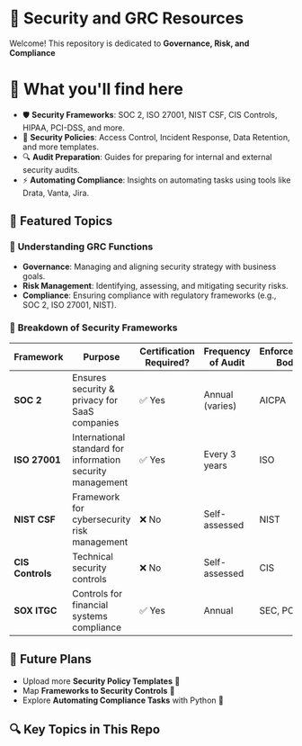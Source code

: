 # 🔐 Security and GRC Resources 

Welcome! This repository is dedicated to **Governance, Risk, and Compliance** 

# 📌 What you'll find here

- 🛡️ **Security Frameworks**: SOC 2, ISO 27001, NIST CSF, CIS Controls, HIPAA, PCI-DSS, and more.
- 📜 **Security Policies**: Access Control, Incident Response, Data Retention, and more templates.
- 🔍 **Audit Preparation**: Guides for preparing for internal and external security audits.
- ⚡ **Automating Compliance**: Insights on automating tasks using tools like Drata, Vanta, Jira.
  
## 📖 Featured Topics

### 🔹 **Understanding GRC Functions**
- **Governance**: Managing and aligning security strategy with business goals.
- **Risk Management**: Identifying, assessing, and mitigating security risks.
- **Compliance**: Ensuring compliance with regulatory frameworks (e.g., SOC 2, ISO 27001, NIST).

### 🔹 **Breakdown of Security Frameworks**

| Framework      | Purpose                                                     | Certification Required? | Frequency of Audit | Enforcement Body  |
|----------------|-------------------------------------------------------------|-------------------------|--------------------|-------------------|
| **SOC 2**      | Ensures security & privacy for SaaS companies               | ✅ Yes                  | Annual (varies)    | AICPA             |
| **ISO 27001**  | International standard for information security management | ✅ Yes                  | Every 3 years      | ISO               |
| **NIST CSF**   | Framework for cybersecurity risk management                 | ❌ No                   | Self-assessed      | NIST              |
| **CIS Controls**| Technical security controls                                 | ❌ No                   | Self-assessed      | CIS               |
| **SOX ITGC**   | Controls for financial systems compliance                    | ✅ Yes                  | Annual             | SEC, PCAOB        |


## 🚀 Future Plans

- Upload more **Security Policy Templates** 📄
- Map **Frameworks to Security Controls** 🔗
- Explore **Automating Compliance Tasks** with Python 🤖

## 🔍 Key Topics in This Repo
